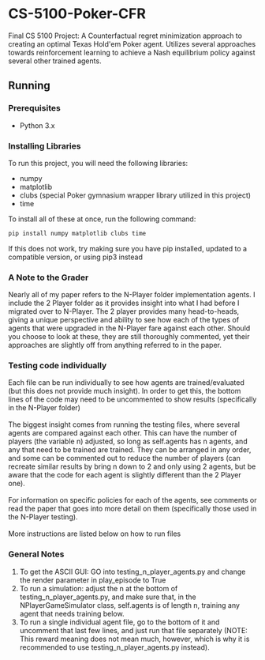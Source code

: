 # CS-5100-Poker-CFR
Final CS 5100 Project: A Counterfactual regret minimization approach to creating an optimal Texas Hold'em Poker agent. Utilizes several approaches towards reinforcement learning to achieve a Nash equilibrium policy against several other trained agents.

## Running

### Prerequisites
- Python 3.x

### Installing Libraries
To run this project, you will need the following libraries:  
- numpy
- matplotlib
- clubs (special Poker gymnasium wrapper library utilized in this project)
- time

To install all of these at once, run the following command:

```bash
pip install numpy matplotlib clubs time
```

If this does not work, try making sure you have pip installed, updated to a compatible version, or using pip3 instead

### A Note to the Grader
Nearly all of my paper refers to the N-Player folder implementation agents. I include the 2 Player folder as it provides insight into what I had before I migrated over to N-Player. The 2 player provides many head-to-heads, giving a unique perspective and ability to see how each of the types of agents that were upgraded in the N-Player fare against each other. Should you choose to look at these, they are still thoroughly commented, yet their approaches are slightly off from anything referred to in the paper.

### Testing code individually
Each file can be run individually to see how agents are trained/evaluated (but this does not provide much insight). In order to get this, the bottom lines of the code may need to be uncommented to show results (specifically in the N-Player folder)<br><br>
The biggest insight comes from running the testing files, where several agents are compared against each other. This can have the number of players (the variable n) adjusted, so long as self.agents has n agents, and any that need to be trained are trained.
They can be arranged in any order, and some can be commented out to reduce the number of players (can recreate similar results by bring n down to 2 and only using 2 agents, but be aware that the code for each agent is slightly different than the 2 Player one).<br><br>
For information on specific policies for each of the agents, see comments or read the paper that goes into more detail on them (specifically those used in the N-Player testing).<br><br>
More instructions are listed below on how to run files

### General Notes
1) To get the ASCII GUI: GO into testing_n_player_agents.py and change the render parameter in play_episode to True
2) To run a simulation: adjust the n at the bottom of testing_n_player_agents.py, and make sure that, in the NPlayerGameSimulator class, self.agents is of length n, training any agent that needs training below.
3) To run a single individual agent file, go to the bottom of it and uncomment that last few lines, and just run that file separately (NOTE: This reward meaning does not mean much, however, which is why it is recommended to use testing_n_player_agents.py instead).
